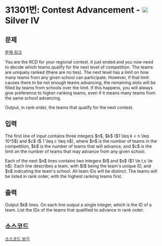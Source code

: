 # 31301번: Contest Advancement - <img src="https://static.solved.ac/tier_small/7.svg" style="height:20px" /> Silver IV

<!-- performance -->

<!-- 문제 제출 후 깃허브에 푸시를 했을 때 제출한 코드의 성능이 입력될 공간입니다.-->

<!-- end -->

## 문제

[문제 링크](https://boj.kr/31301)


<p>You are the RCD for your regional contest. It just ended and you now need to decide which teams qualify for the next level of competition. The teams are uniquely ranked (there are no ties). The next level has a limit on how many teams from any given school can participate. However, if that limit causes there to be not enough teams advancing, the remaining slots will be filled by teams from schools over the limit. If this happens, you will always give preference to higher-ranking teams, even if it means many teams from the same school advancing.</p>

<p>Output, in rank order, the teams that qualify for the next contest.</p>



## 입력


<p>The first line of input contains three integers $n$, $k$ ($1 \leq k &lt; n \leq 10^5$) and $c$ ($ 1 \leq c \leq n$), where $n$ is the number of teams in the competition, $k$ is the number of teams that will advance, and $c$ is the limit on the number of teams that may advance from any given school.</p>

<p>Each of the next $n$ lines contains two integers $t$ and $s$ ($1 \le t,s \le n$). Each line describes a team, with $t$ being the team's unique ID, and $s$ indicating the team's school. All team IDs will be distinct. The teams will be listed in rank order, with the highest ranking teams first.</p>



## 출력


<p>Output $k$ lines. On each line output a single integer, which is the ID of a team. List the IDs of the teams that qualified to advance in rank order.</p>



## 소스코드

[소스코드 보기](Contest%20Advancement.py)